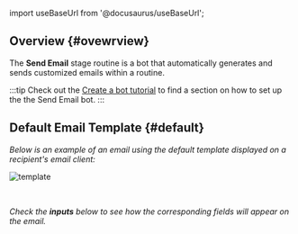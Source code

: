 import useBaseUrl from '@docusaurus/useBaseUrl';

## Overview {#ovewrview}
The **Send Email** stage routine is a bot that automatically generates and sends customized emails within a routine.

:::tip
Check out the [Create a bot tutorial](/docs/tutorials/basic/create_bot#first-stage) to find a section on how to set up the the Send Email bot.
:::

## Default Email Template {#default}
_Below is an example of an email using the default template displayed on a recipient's email client:_

<div className="img_sizing_small">

![template](/img/bot_send_email_00.png)

</div>
<br/>

_Check the **inputs** below to see how the corresponding fields will appear on the email._



